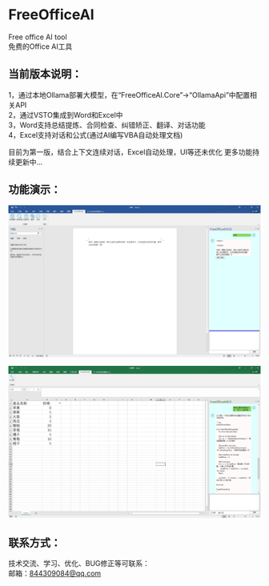 # FreeOfficeAI
Free office AI tool   
免费的Office AI工具

## 当前版本说明：
1，通过本地Ollama部署大模型，在“FreeOfficeAI.Core”→“OllamaApi”中配置相关API  
2，通过VSTO集成到Word和Excel中  
3，Word支持总结提炼、合同检查、纠错矫正、翻译、对话功能  
4，Excel支持对话和公式(通过AI编写VBA自动处理文档)  

目前为第一版，结合上下文连续对话，Excel自动处理，UI等还未优化
更多功能持续更新中...

## 功能演示：
![Word示例](Images/word.png)

![Excel示例](Images/excel.png)

## 联系方式：
技术交流、学习、优化、BUG修正等可联系：  
邮箱：844309084@qq.com
